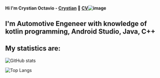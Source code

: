 #### Hi I'm Crystian Octavio - [Crystian](https://www.linkedin.com/in/crystian-octavio/) 👋 [CV](https://www.linkedin.com/in/crystian-octavio/)![image](https://user-images.githubusercontent.com/85323168/130339149-f72fbcaa-4e08-47b5-abf5-2e03e4540249.png)


## I'm Automotive Engeneer with knowledge of kotlin programming, Android Studio, Java, C++

## My statistics are:

![GitHub stats](https://github-readme-stats.vercel.app/api?username=reisenhead&show_icons=true&theme=nord)


![Top Langs](https://github-readme-stats.vercel.app/api/top-langs/?username=reisenhead&show_icons=true&theme=nord)  



